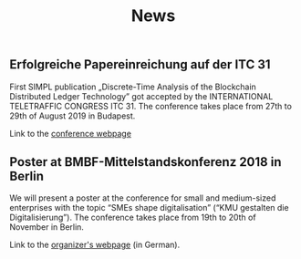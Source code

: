 ﻿---
layout: page
title: News
permalink: /news/
position: 10
---



## Erfolgreiche Papereinreichung auf der ITC 31
First SIMPL publication „Discrete-Time Analysis of the Blockchain Distributed Ledger Technology” got accepted by the INTERNATIONAL TELETRAFFIC CONGRESS ITC 31.
The conference takes place from 27th to 29th of August 2019 in Budapest.

Link to the [conference webpage]( https://itc31.org/)

## Poster at BMBF-Mittelstandskonferenz 2018 in Berlin
We will present a poster at the conference for small and medium-sized enterprises with the topic “SMEs shape digitalisation” (“KMU gestalten die Digitalisierung”).
The conference takes place from 19th to 20th of November in Berlin.

Link to the [organizer's webpage](https://www.softwaresysteme.pt-dlr.de/de/mittelstandskonferenz-2018.php) (in German).
